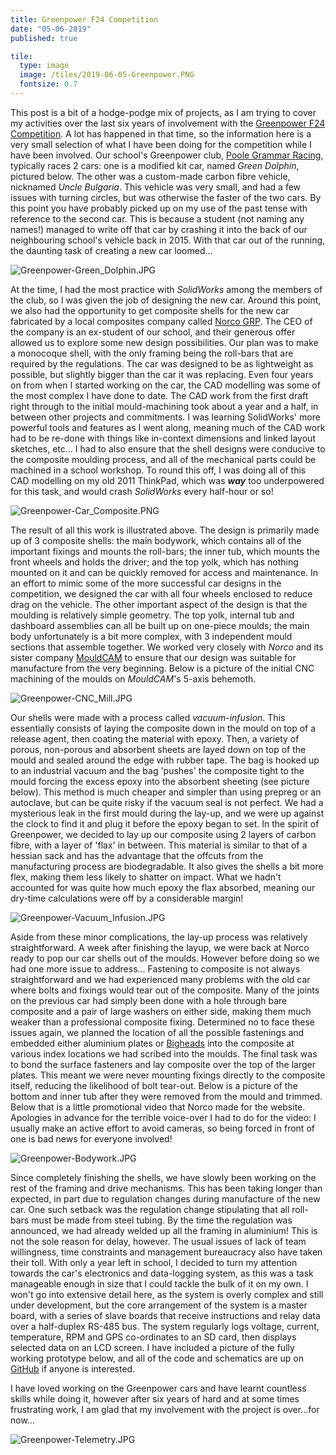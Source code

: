 ```yaml
---
title: Greenpower F24 Competition
date: "05-06-2019"
published: true

tile:
  type: image
  image: /tiles/2019-06-05-Greenpower.PNG
  fontsize: 0.7
---
```


<script>
    import YouTube from "$lib/components/YouTube.svelte";
</script>

This post is a bit of a hodge-podge mix of projects, as I am trying to cover my activities over the last six years of involvement with the [Greenpower F24 Competition](https://www.greenpower.co.uk/). A lot has happened in that time, so the information here is a very small selection of what I have been doing for the competition while I have been involved.
Our school's Greenpower club, [Poole Grammar Racing](https://poolegrammarracing.webs.com/), typically races 2 cars: one is a modified kit car, named *Green Dolphin*, pictured below. The other was a custom-made carbon fibre vehicle, nicknamed *Uncle Bulgaria*. This vehicle was very small, and had a few issues with turning circles, but was otherwise the faster of the two cars.
By this point you have probably picked up on my use of the past tense with reference to the second car. This is because a student (not naming any names!) managed to write off that car by crashing it into the back of our neighbouring school's vehicle back in 2015. With that car out of the running, the daunting task of creating a new car loomed...

![Greenpower-Green_Dolphin.JPG]({import.meta.env.VITE_IMAGE_BASE}/posts/Greenpower-Green_Dolphin.JPG)

At the time, I had the most practice with *SolidWorks* among the members of the club, so I was given the job of designing the new car. Around this point, we also had the opportunity to get composite shells for the new car fabricated by a local composites company called [Norco GRP](https://www.norco.co.uk/). The CEO of the company is an ex-student of our school, and their generous offer allowed us to explore some new design possibilities. Our plan was to make a monocoque shell, with the only framing being the roll-bars that are required by the regulations. The car was designed to be as lightweight as possible, but slightly bigger than the car it was replacing.
Even four years on from when I started working on the car, the CAD modelling was some of the most complex I have done to date. The CAD work from the first draft right through to the initial mould-machining took about a year and a half, in between other projects and commitments. I was learning SolidWorks' more powerful tools and features as I went along, meaning much of the CAD work had to be re-done with things like in-context dimensions and linked layout sketches, etc... I had to also ensure that the shell designs were conducive to the composite moulding process, and all of the mechanical parts could be machined in a school workshop. To round this off, I was doing all of this CAD modelling on my old 2011 ThinkPad, which was ***way*** too underpowered for this task, and would crash *SolidWorks* every half-hour or so!

![Greenpower-Car_Composite.PNG]({import.meta.env.VITE_IMAGE_BASE}/posts/Greenpower-Car_Composite.PNG)

The result of all this work is illustrated above. The design is primarily made up of 3 composite shells: the main bodywork, which contains all of the important fixings and mounts the roll-bars; the inner tub, which mounts the front wheels and holds the driver; and the top yolk, which has nothing mounted on it and can be quickly removed for access and maintenance. In an effort to mimic some of the more successful car designs in the competition, we designed the car with all four wheels enclosed to reduce drag on the vehicle. The other important aspect of the design is that the moulding is relatively simple geometry. The top yolk, internal tub and dashboard assemblies can all be built up on one-piece moulds; the main body unfortunately is a bit more complex, with 3 independent mould sections that assemble together. We worked very closely with *Norco* and its sister company [MouldCAM](https://www.mouldcam.com/) to ensure that our design was suitable for manufacture from the very beginning. Below is a picture of the initial CNC machining of the moulds on *MouldCAM*'s 5-axis behemoth.

![Greenpower-CNC_Mill.JPG]({import.meta.env.VITE_IMAGE_BASE}/posts/Greenpower-CNC_Mill.JPG)

Our shells were made with a process called *vacuum-infusion*. This essentially consists of laying the composite down in the mould on top of a release agent, then coating the material with epoxy. Then, a variety of porous, non-porous and absorbent sheets are layed down on top of the mould and sealed around the edge with rubber tape. The bag is hooked up to an industrial vacuum and the bag 'pushes' the composite tight to the mould forcing the excess epoxy into the absorbent sheeting (see picture below). This method is much cheaper and simpler than using prepreg or an autoclave, but can be quite risky if the vacuum seal is not perfect. We had a mysterious leak in the first mould during the lay-up, and we were up against the clock to find it and plug it before the epoxy began to set.
In the spirit of Greenpower, we decided to lay up our composite using 2 layers of carbon fibre, with a layer of 'flax' in between. This material is similar to that of a hessian sack and has the advantage that the offcuts from the manufacturing process are biodegradable. It also gives the shells a bit more flex, making them less likely to shatter on impact. What we hadn't accounted for was quite how much epoxy the flax absorbed, meaning our dry-time calculations were off by a considerable margin!

![Greenpower-Vacuum_Infusion.JPG]({import.meta.env.VITE_IMAGE_BASE}/posts/Greenpower-Vacuum_Infusion.JPG)

Aside from these minor complications, the lay-up process was relatively straightforward. A week after finishing the layup, we were back at Norco ready to pop our car shells out of the moulds. However before doing so we had one more issue to address...
Fastening to composite is not always straightforward and we had experienced many problems with the old car where bolts and fixings would tear out of the composite. Many of the joints on the previous car had simply been done with a hole through bare composite and a pair of large washers on either side, making them much weaker than a professional composite fixing. Determined no to face these issues again, we planned the location of all the possible fastenings and embedded either aluminium plates or [Bigheads](https://www.bighead.co.uk/) into the composite at various index locations we had scribed into the moulds. The final task was to bond the surface fasteners and lay composite over the top of the larger plates. This meant we were never mounting fixings directly to the composite itself, reducing the likelihood of bolt tear-out. Below is a picture of the bottom and inner tub after they were removed from the mould and trimmed. Below that is a little promotional video that Norco made for the website. Apologies in advance for the terrible voice-over I had to do for the video: I usually make an active effort to avoid cameras, so being forced in front of one is bad news for everyone involved!

![Greenpower-Bodywork.JPG]({import.meta.env.VITE_IMAGE_BASE}/posts/Greenpower-Bodywork.JPG)

<YouTube src="https://www.youtube.com/embed/ybe3tVkQRCo"/>

Since completely finishing the shells, we have slowly been working on the rest of the framing and drive mechanisms. This has been taking longer than expected, in part due to regulation changes during manufacture of the new car. One such setback was the regulation change stipulating that all roll-bars must be made from steel tubing. By the time the regulation was announced, we had already welded up all the framing in aluminium!
This is not the sole reason for delay, however. The usual issues of lack of team willingness, time constraints and management bureaucracy also have taken their toll. With only a year left in school, I decided to turn my attention towards the car's electronics and data-logging system, as this was a task manageable enough in size that I could tackle the bulk of it on my own. I won't go into extensive detail here, as the system is overly complex and still under development, but the core arrangement of the system is a master board, with a series of slave boards that receive instructions and relay data over a half-duplex RS-485 bus. The system regularly logs voltage, current, temperature, RPM and GPS co-ordinates to an SD card, then displays selected data on an LCD screen. I have included a picture of the fully working prototype below, and all of the code and schematics are up on [GitHub](https://github.com/BOJIT/Greenpower-Datalogging-System) if anyone is interested.

I have loved working on the Greenpower cars and have learnt countless skills while doing it, however after six years of hard and at some times frustrating work, I am glad that my involvement with the project is over...for now...

![Greenpower-Telemetry.JPG]({import.meta.env.VITE_IMAGE_BASE}/posts/Greenpower-Telemetry.JPG)
